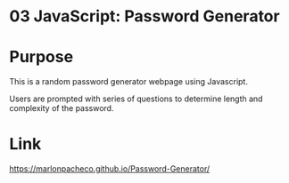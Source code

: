 # 03 JavaScript: Password Generator

# Purpose
This is a random password generator webpage using Javascript.

Users are prompted with series of questions to determine length and complexity of the password.

# Link
https://marlonpacheco.github.io/Password-Generator/
